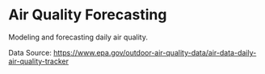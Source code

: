 # Air Quality Forecasting  

Modeling and forecasting daily air quality.  

Data Source: https://www.epa.gov/outdoor-air-quality-data/air-data-daily-air-quality-tracker 
